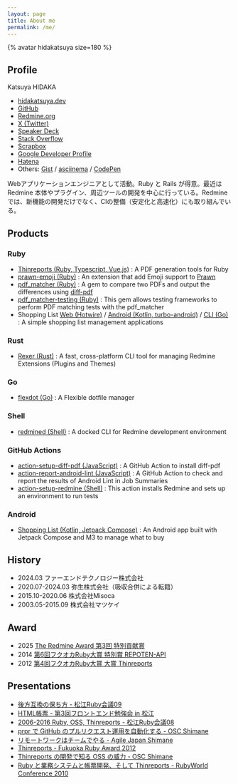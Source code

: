 ```yaml
---
layout: page
title: About me
permalink: /me/
---
```


{% avatar hidakatsuya size=180 %}

## Profile

Katsuya HIDAKA

- [hidakatsuya.dev](/)
- [GitHub](https://github.com/hidakatsuya)
- [Redmine.org](https://www.redmine.org/users/37224)
- [X (Twitter)](https://twitter.com/hidakatsuya)
- [Speaker Deck](https://speakerdeck.com/hidakatsuya)
- [Stack Overflow](https://stackoverflow.com/users/1160252/hidakatsuya)
- [Scrapbox](https://scrapbox.io/hidakatsuya/)
- [Google Developer Profile](https://developers.google.com/profile/u/hidakatsuya)
- [Hatena](https://b.hatena.ne.jp/hidakatsuya)
- Others: [Gist](https://gist.github.com/hidakatsuya) / [asciinema](https://asciinema.org/~hidakatsuya) / [CodePen](https://codepen.io/hidakatsuya)

Webアプリケーションエンジニアとして活動。Ruby と Rails が得意。最近は Redmine 本体やプラグイン、周辺ツールの開発を中心に行っている。Redmineでは、新機能の開発だけでなく、CIの整備（安定化と高速化）にも取り組んでいる。

## Products

### Ruby

- [Thinreports (Ruby, Typescript, Vue.js)](https://github.com/thinreports/thinreports) : A PDF generation tools for Ruby
- [prawn-emoji (Ruby)](https://github.com/hidakatsuya/prawn-emoji) : An extension that add Emoji support to [Prawn](https://github.com/prawnpdf/prawn)
- [pdf_matcher (Ruby)](https://github.com/hidakatsuya/pdf_matcher) : A gem to compare two PDFs and output the differences using [diff-pdf](https://github.com/vslavik/diff-pdf)
- [pdf_matcher-testing (Ruby)](https://github.com/hidakatsuya/pdf_matcher-testing) : This gem allows testing frameworks to perform PDF matching tests with the pdf_matcher
- Shopping List [Web (Hotwire)](https://github.com/hidakatsuya/shopping_list) / [Android (Kotlin, turbo-android)](https://github.com/hidakatsuya/shopping_list-android) / [CLI (Go)](https://github.com/hidakatsuya/shopping_list-cli) : A simple shopping list management applications

### Rust

- [Rexer (Rust)](https://github.com/hidakatsuya/rexer-rs) : A fast, cross-platform CLI tool for managing Redmine Extensions (Plugins and Themes)

### Go

- [flexdot (Go)](https://github.com/hidakatsuya/flexdot-go) : A Flexible dotfile manager

### Shell

- [redmined (Shell)](https://github.com/hidakatsuya/redmined) : A docked CLI for Redmine development environment

### GitHub Actions

- [action-setup-diff-pdf (JavaScript)](https://github.com/hidakatsuya/action-setup-diff-pdf) : A GitHub Action to install diff-pdf
- [action-report-android-lint (JavaScript)](https://github.com/hidakatsuya/action-report-android-lint) : A GitHub Action to check and report the results of Android Lint in Job Summaries
- [action-setup-redmine (Shell)](https://github.com/hidakatsuya/action-setup-redmine) : This action installs Redmine and sets up an environment to run tests

### Android

- [Shopping List (Kotlin, Jetpack Compose)](https://github.com/hidakatsuya/ShoppingList) : An Android app built with Jetpack Compose and M3 to manage what to buy

## History

* 2024.03 ファーエンドテクノロジー株式会社
* 2020.07-2024.03 弥生株式会社（吸収合併による転籍）
* 2015.10-2020.06 株式会社Misoca
* 2003.05-2015.09 株式会社マツケイ

## Award

* 2025 [The Redmine Award 第3回 特別貢献賞](https://redmine-japan.org)
* 2014 [第6回フクオカRuby大賞 特別賞 REPOTEN-API](https://digitalfukuoka.jp/past/event_reports/12Plocale=ja.html)
* 2012 [第4回フクオカRuby大賞 大賞 Thinreports](https://digitalfukuoka.jp/past/event_reports/7Plocale=ja.html)

## Presentations

- [後方互換の保ち方 - 松江Ruby会議09](https://speakerdeck.com/hidakatsuya/how-to-maintain-compatibility)
- [HTML帳票 - 第3回フロントエンド勉強会 in 松江](https://speakerdeck.com/hidakatsuya/frontend-study-group-in-sannin-3rd)
- [2006-2016 Ruby, OSS, Thinreports - 松江Ruby会議08](https://speakerdeck.com/hidakatsuya/matsue-rubykaigi08-lt)
- [prpr で GitHub のプルリクエスト運用を自動化する - OSC Shimane](https://speakerdeck.com/hidakatsuya/introduction-of-prpr)
- [リモートワークはチームでやる - Agile Japan Shimane](https://speakerdeck.com/hidakatsuya/agilejapan2016-shimane-session2-2)
- [Thinreports - Fukuoka Ruby Award 2012](https://www.slideshare.net/thinreports/fukuoka-ruby-award-2012)
- [Thinreports の開発で知る OSS の威力 - OSC Shimane](https://www.slideshare.net/thinreports/thinreports-osc2011shimane)
- [Ruby と業務システムと帳票開発、そして Thinreports - RubyWorld Conference 2010](https://www.slideshare.net/thinreports/rubythinreports-6798564)
